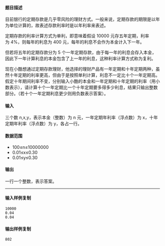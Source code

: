 #### 题目描述

目前银行的定期存款是几乎零风险的理财方式。一般来说，定期存款的期限是以年为单位计算的，故表述存款利率时是以年利率来表述。

定期存款的利率计算方式为单利，即意味着假设 10000 元存五年定期，利率为 4%，则每年的利息为 400 元，每年的利息不会作为本金计入下一年。

但若将五年的定期存款分为 5 个一年定期存款，由于每一年的利息会存入本金，因此下一年计算利息的本金包含了上一年的利息，这种利率计算方式称为复利。

现在小酷想通过定期存款理财，他选择的理财产品有一年定期和十年定期两种，虽然十年定期的利率更高，但由于是按照单利计算，利息不一定比十个一年定期高。假定十年期间利率不变，分别输入小酷的本金和一年定期和十年定期的利率（用小数表示），请计算十个一年定期比一个十年定期要多得多少利息，结果只输出整数部分。（若十个一年定期利息更少则用负数表示答案）。

#### 输入

三个数 n,x,y，表示本金（整数）为 n 元，一年定期年利率（浮点数）为 x，十年定期年利率（浮点数）为 y，各占一行。

#### 数据范围

-   100≤n≤10000000
-   0.01≤x≤0.30
-   0.01≤y≤0.30
#### 输出

一行一个整数，表示答案。

___

#### 输入样例复制

```
10000
0.04
0.04
```

#### 输出样例复制

```
802
```